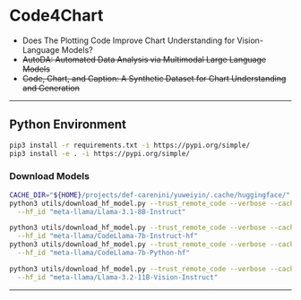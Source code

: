 # Code4Chart

* Does The Plotting Code Improve Chart Understanding for Vision-Language Models?
* <del>AutoDA: Automated Data Analysis via Multimodal Large Language Models</del>
* <del>Code, Chart, and Caption: A Synthetic Dataset for Chart Understanding and Generation</del>

---

## Python Environment

```bash
pip3 install -r requirements.txt -i https://pypi.org/simple/
pip3 install -e . -i https://pypi.org/simple/
```

### Download Models

```bash
CACHE_DIR="${HOME}/projects/def-carenini/yuweiyin/.cache/huggingface/"
python3 utils/download_hf_model.py --trust_remote_code --verbose --cache_dir "${CACHE_DIR}" \
  --hf_id "meta-llama/Llama-3.1-8B-Instruct"

python3 utils/download_hf_model.py --trust_remote_code --verbose --cache_dir "${CACHE_DIR}" \
  --hf_id "meta-llama/CodeLlama-7b-Instruct-hf"
python3 utils/download_hf_model.py --trust_remote_code --verbose --cache_dir "${CACHE_DIR}" \
  --hf_id "meta-llama/CodeLlama-7b-Python-hf"

python3 utils/download_hf_model.py --trust_remote_code --verbose --cache_dir "${CACHE_DIR}" \
  --hf_id "meta-llama/Llama-3.2-11B-Vision-Instruct"
```

---
